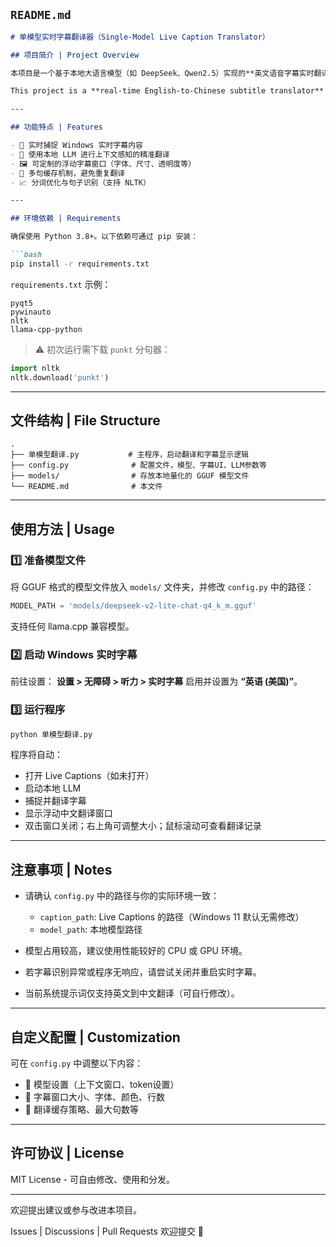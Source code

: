 ## `README.md`

````markdown
# 单模型实时字幕翻译器（Single-Model Live Caption Translator）

## 项目简介 | Project Overview

本项目是一个基于本地大语言模型（如 DeepSeek、Qwen2.5）实现的**英文语音字幕实时翻译工具**。它通过读取 Windows 实时字幕（Live Captions）窗口中的英文内容，分句处理后发送给本地模型翻译，最终以半透明字幕的形式显示中文结果。适合会议、视频或直播内容的实时辅助翻译。

This project is a **real-time English-to-Chinese subtitle translator** based on local large language models. It captures text from Windows Live Captions, sends it to the local LLM (e.g., DeepSeek, Qwen2.5) for translation, and displays Chinese subtitles in a semi-transparent overlay.

---

## 功能特点 | Features

- 🎯 实时捕捉 Windows 实时字幕内容
- 🧠 使用本地 LLM 进行上下文感知的精准翻译
- 🖼️ 可定制的浮动字幕窗口（字体、尺寸、透明度等）
- 🧩 多句缓存机制，避免重复翻译
- 📈 分词优化与句子识别（支持 NLTK）

---

## 环境依赖 | Requirements

确保使用 Python 3.8+。以下依赖可通过 pip 安装：

```bash
pip install -r requirements.txt
````

`requirements.txt` 示例：

```
pyqt5
pywinauto
nltk
llama-cpp-python
```

> ⚠️ 初次运行需下载 `punkt` 分句器：

```python
import nltk
nltk.download('punkt')
```

---

## 文件结构 | File Structure

```text
.
├── 单模型翻译.py           # 主程序，启动翻译和字幕显示逻辑
├── config.py              # 配置文件，模型、字幕UI、LLM参数等
├── models/                # 存放本地量化的 GGUF 模型文件
└── README.md              # 本文件
```

---

## 使用方法 | Usage

### 1️⃣ 准备模型文件

将 GGUF 格式的模型文件放入 `models/` 文件夹，并修改 `config.py` 中的路径：

```python
MODEL_PATH = 'models/deepseek-v2-lite-chat-q4_k_m.gguf'
```

支持任何 llama.cpp 兼容模型。

### 2️⃣ 启动 Windows 实时字幕

前往设置：
**设置 > 无障碍 > 听力 > 实时字幕**
启用并设置为 **“英语 (美国)”**。

### 3️⃣ 运行程序

```bash
python 单模型翻译.py
```

程序将自动：

* 打开 Live Captions（如未打开）
* 启动本地 LLM
* 捕捉并翻译字幕
* 显示浮动中文翻译窗口
* 双击窗口关闭；右上角可调整大小；鼠标滚动可查看翻译记录

---

## 注意事项 | Notes

* 请确认 `config.py` 中的路径与你的实际环境一致：

  * `caption_path`: Live Captions 的路径（Windows 11 默认无需修改）
  * `model_path`: 本地模型路径
* 模型占用较高，建议使用性能较好的 CPU 或 GPU 环境。
* 若字幕识别异常或程序无响应，请尝试关闭并重启实时字幕。
* 当前系统提示词仅支持英文到中文翻译（可自行修改）。

---

## 自定义配置 | Customization

可在 `config.py` 中调整以下内容：

* 🔧 模型设置（上下文窗口、token设置）
* 🎨 字幕窗口大小、字体、颜色、行数
* 🧠 翻译缓存策略、最大句数等

---

## 许可协议 | License

MIT License - 可自由修改、使用和分发。

---

欢迎提出建议或参与改进本项目。

Issues | Discussions | Pull Requests 欢迎提交 🙌

